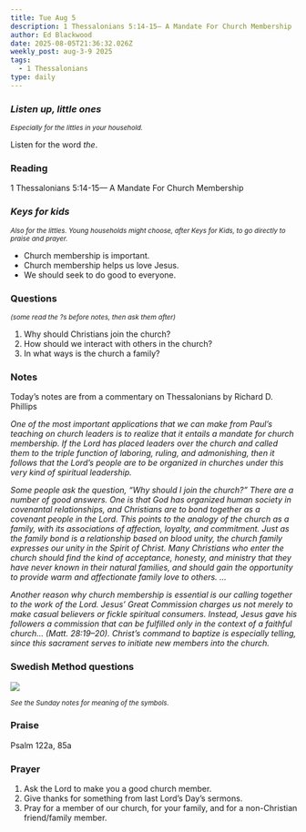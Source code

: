 ```yaml
---
title: Tue Aug 5
description: 1 Thessalonians 5:14-15— A Mandate For Church Membership
author: Ed Blackwood
date: 2025-08-05T21:36:32.026Z
weekly_post: aug-3-9 2025
tags:
  - 1 Thessalonians
type: daily
---
```

### *Listen up, little ones*

<div><small><i>Especially for the littles in your household.</i></small></div>

Listen for the word *the*.

### Reading

1 Thessalonians 5:14-15— A Mandate For Church Membership

### *Keys for kids*

<div><small><i>Also for the littles. Young households might choose, after Keys for Kids, to go directly to praise and prayer.</i></small></div>

* Church membership is important.
* Church membership helps us love Jesus.
* We should seek to do good to everyone.

### Questions

<div><small><i>(some read the ?s before notes, then ask them after)</i></small></div>

1. Why should Christians join the church?
2. How should we interact with others in the church?
3. In what ways is the church a family?

### Notes

Today’s notes are from a commentary on Thessalonians by Richard D. Phillips

*One of the most important applications that we can make from Paul’s teaching on church leaders is to realize that it entails a mandate for church membership. If the Lord has placed leaders over the church and called them to the triple function of laboring, ruling, and admonishing, then it follows that the Lord’s people are to be organized in churches under this very kind of spiritual leadership.* 

*Some people ask the question, “Why should I join the church?” There are a number of good answers. One is that God has organized human society in covenantal relationships, and Christians are to bond together as a covenant people in the Lord. This points to the analogy of the church as a family, with its associations of affection, loyalty, and commitment. Just as the family bond is a relationship based on blood unity, the church family expresses our unity in the Spirit of Christ. Many Christians who enter the church should find the kind of acceptance, honesty, and ministry that they have never known in their natural families, and should gain the opportunity to provide warm and affectionate family love to others. …* 

*Another reason why church membership is essential is our calling together to the work of the Lord. Jesus’ Great Commission charges us not merely to make casual believers or fickle spiritual consumers. Instead, Jesus gave his followers a commission that can be fulfilled only in the context of a faithful church… (Matt. 28:19–20). Christ’s command to baptize is especially telling, since this sacrament serves to initiate new members into the church.* 

### Swedish Method questions

![](/static/img/family_worship_study_ed-swedish_questions.png)

<div><small><i>See the Sunday notes for meaning of the symbols.</i></small></div>

### Praise

P﻿salm 122a, 85a

### Prayer

1. Ask the Lord to make you a good church member.
2. Give thanks for something from last Lord’s Day’s sermons.
3. Pray for a member of our church, for your family, and for a non-Christian friend/family member.